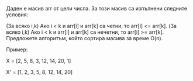 Даден е масив arr от цели числа. За този масив са изпълнени следните условия:

(За всяко i,k) Ако i < k и arr[i] и arr[k] са четни, то arr[i] <= arr[k].
(За всяко i,k) Ако i < k и аrr[i] и arr[k] са нечетни, то arr[i] >= arr[k].
Предложете алгоритъм, който сортира масива за време O(n).

Пример:

X = [2, 5, 8, 3, 12, 14, 20, 1]

X' = [1, 2, 3, 5, 8, 12, 14, 20]
